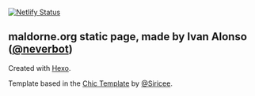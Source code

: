 [![Netlify Status](https://api.netlify.com/api/v1/badges/5120c49d-b61b-4b02-8862-aa642a871ca9/deploy-status)](https://app.netlify.com/sites/focused-golick-9da1ae/deploys)

## maldorne.org static page, made by Ivan Alonso ([@neverbot](https://github.com/neverbot))

Created with [Hexo](https://hexo.io/).

Template based in the [Chic Template](https://github.com/Siricee/hexo-theme-Chic) by [@Siricee](https://github.com/Siricee).
